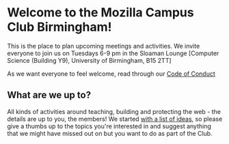 # Welcome to the Mozilla Campus Club Birmingham!

This is the place to plan upcoming meetings and activities. We invite everyone to join us on Tuesdays 6-9 pm in the Sloaman Lounge [Computer Science (Building Y9), University of Birmingham, B15 2TT]

As we want everyone to feel welcome, read through our [Code of Conduct](https://gitlab.bham.ac.uk/MozCC-Bham/community/blob/09340c9a2bb087afc9d8d69cb57fbc294c878e53/CodeOfConduct.md)

## What are we up to?

All kinds of activities around teaching, building and protecting the web - the details are up to you, the members! We started [with a list of ideas](https://gitlab.bham.ac.uk/MozCC-Bham/community/issues?label_name%5B%5D=Lesson), so please give a thumbs up to the topics you're interested in and suggest anything that we might have missed out on but you want to do as part of the Club. 